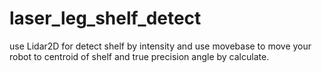 # laser_leg_shelf_detect
use Lidar2D for detect shelf by intensity and use movebase to move your robot to centroid of shelf and true precision angle by calculate.
